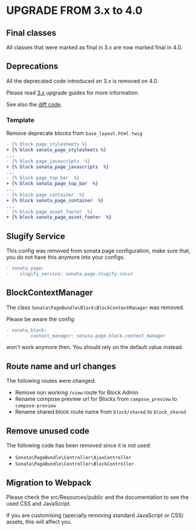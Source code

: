 UPGRADE FROM 3.x to 4.0
=======================

## Final classes

All classes that were marked as final in 3.x are now marked final in 4.0.

## Deprecations

All the deprecated code introduced on 3.x is removed on 4.0.

Please read [3.x](https://github.com/sonata-project/SonataPageBundle/tree/3.x) upgrade guides for more information.

See also the [diff code](https://github.com/sonata-project/SonataPageBundle/compare/3.x...4.0.0).

### Template

Remove deprecate blocks from `base_layout.html.twig`

```diff
- {% block page_stylesheets %}
+ {% block sonata_page_stylesheets %}
...
- {% block page_javascripts  %}
+ {% block sonata_page_javascripts  %}
...
- {% block page_top_bar  %}
+ {% block sonata_page_top_bar  %}
...
- {% block page_container  %}
+ {% block sonata_page_container  %}
...
- {% block page_asset_footer  %}
+ {% block sonata_page_asset_footer  %}
```

## Slugify Service

This config was removed from sonata page configuration, make sure that, you do not have this anymore into your configs.
```diff
- sonata_page:
-    slugify_service: sonata.page.slugify.cocur
```

## BlockContextManager

The class `Sonata\PageBundle\Block\BlockContextManager` was removed.

Please be aware the config
```diff
- sonata_block:
-        context_manager: sonata.page.block.context_manager 
```
won't work anymore then. You should rely on the default value instead.

## Route name and url changes

The following routes were changed:

* Remove non working `/view` route for Block Admin
* Rename compose preview url for Blocks from `compose_preview` to `compose-preview`
* Rename shared block route name from `block/shared` to `block_shared`

## Remove unused code

The following code has been removed since it is not used:

* `Sonata\PageBundle\Controller\AjaxController`
* `Sonata\PageBundle\Controller\BlockController`

## Migration to Webpack

Please check the src/Resources/public and the documentation to see the used CSS and JavaScript.

If you are customising (specially removing standard JavaScript or CSS) assets, this will affect you.
